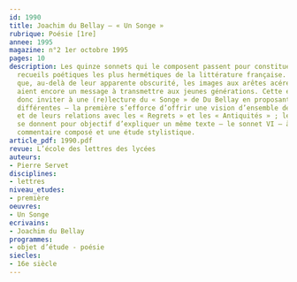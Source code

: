 ```yaml
---
id: 1990
title: Joachim du Bellay – « Un Songe »
rubrique: Poésie [1re]
annee: 1995
magazine: n°2 1er octobre 1995
pages: 10
description: Les quinze sonnets qui le composent passent pour constituer l’un des
  recueils poétiques les plus hermétiques de la littérature française. Il semble pourtant
  que, au-delà de leur apparente obscurité, les images aux arêtes acérées de ces poèmes
  aient encore un message à transmettre aux jeunes générations. Cette étude souhaite
  donc inviter à une (re)lecture du « Songe » de Du Bellay en proposant trois approches
  différentes – la première s’efforce d’offrir une vision d’ensemble des quinze sonnets
  et de leurs relations avec les « Regrets » et les « Antiquités » ; les deux autres
  se donnent pour objectif d’expliquer un même texte – le sonnet VI – à travers un
  commentaire composé et une étude stylistique.
article_pdf: 1990.pdf
revue: L’école des lettres des lycées
auteurs:
- Pierre Servet
disciplines:
- lettres
niveau_etudes:
- première
oeuvres:
- Un Songe
ecrivains:
- Joachim du Bellay
programmes:
- objet d’étude - poésie
siecles:
- 16e siècle
---
```


